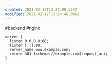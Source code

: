 ```yaml
---
created: 2021-02-17T13:24:09.554Z
modified: 2021-02-17T13:24:48.006Z
---
```

#backend    #nginx

```nginx
server {
  listen 0.0.0.0:80;
  listen [::]:80;
  server_name www.example.com;
  return 301 $scheme://example.com$request_uri;
}
```